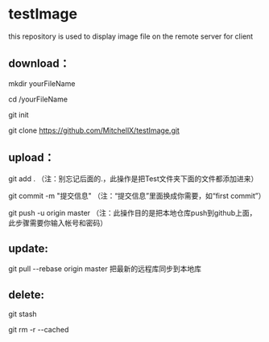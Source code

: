 # testImage
this repository is used to display image file on the remote server for client

## download：
mkdir yourFileName

cd /yourFileName

git init

git clone https://github.com/MitchellX/testImage.git

## upload：
git add .        （注：别忘记后面的.，此操作是把Test文件夹下面的文件都添加进来）

git commit  -m  "提交信息"  （注：“提交信息”里面换成你需要，如“first commit”）

git push -u origin master   （注：此操作目的是把本地仓库push到github上面，此步骤需要你输入帐号和密码）

## update:
git pull --rebase origin master   把最新的远程库同步到本地库

## delete:
git stash

git rm -r --cached

